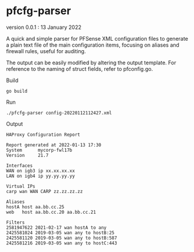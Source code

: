 # pfcfg-parser

version 0.0.1 : 13 January 2022

A quick and simple parser for PFSense XML configuration files to
generate a plain text file of the main configuration items, focusing on
aliases and firewall rules, useful for auditing.

The output can be easily modified by altering the output template. For
reference to the naming of struct fields, refer to pfconfig.go.

Build

    go build

Run

    ./pfcfg-parser config-20220112112427.xml

Output

    HAProxy Configuration Report

    Report generated at 2022-01-13 17:30
    System      mycorp-fwl17b
    Version     21.7

    Interfaces
    WAN on igb3 ip xx.xx.xx.xx
    LAN on igb4 ip yy.yy.yy.yy

    Virtual IPs
    carp wan WAN CARP zz.zz.zz.zz

    Aliases
    hostA host aa.bb.cc.25
    web   host aa.bb.cc.20 aa.bb.cc.21

    Filters
    2581947622 2021-02-17 wan hostA to any
    2425581024 2019-03-05 wan any to hostB:25
    2425581120 2019-03-05 wan any to hostB:587
    2425581216 2019-03-05 wan any to hostC:443

